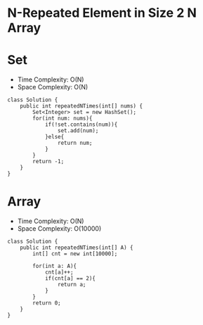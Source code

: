 # N-Repeated Element in Size 2 N Array
# Set
* Time Complexity: O(N)
* Space Complexity: O(N)
```
class Solution {
    public int repeatedNTimes(int[] nums) {
        Set<Integer> set = new HashSet();
        for(int num: nums){
            if(!set.contains(num)){
                set.add(num);
            }else{
                return num;
            }
        }
        return -1;
    }
}
```

# Array
* Time Complexity: O(N)
* Space Complexity: O(10000)
```
class Solution {
    public int repeatedNTimes(int[] A) {
        int[] cnt = new int[10000];
        
        for(int a: A){
            cnt[a]++;
            if(cnt[a] == 2){
                return a;
            }
        }
        return 0;
    }
}
```